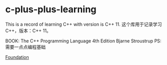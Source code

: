 # c-plus-plus-learning
This is a record of learning C++ with version is C++ 11.
这个库用于记录学习C++，版本：C++ 11。

BOOK: 
The C++ Programming Language 4th Edition Bjarne Stroustrup
PS: 需要一点点编程基础


[Foundation](Step-1-Foundation.md)

